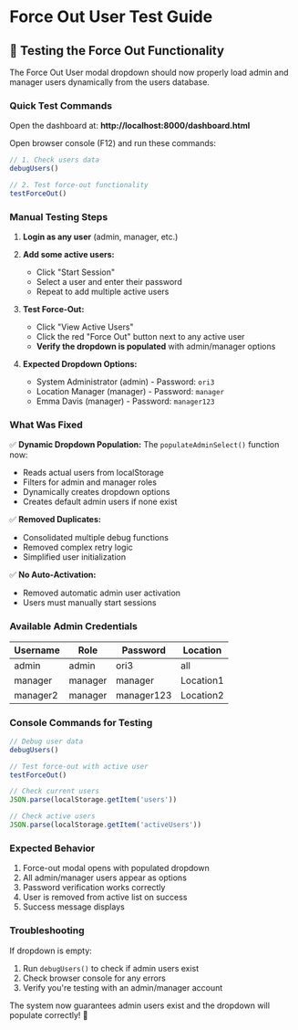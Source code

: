 # Force Out User Test Guide

## 🧪 **Testing the Force Out Functionality**

The Force Out User modal dropdown should now properly load admin and manager users dynamically from the users database.

### **Quick Test Commands**

Open the dashboard at: **http://localhost:8000/dashboard.html**

Open browser console (F12) and run these commands:

```javascript
// 1. Check users data
debugUsers()

// 2. Test force-out functionality 
testForceOut()
```

### **Manual Testing Steps**

1. **Login as any user** (admin, manager, etc.)

2. **Add some active users:**
   - Click "Start Session" 
   - Select a user and enter their password
   - Repeat to add multiple active users

3. **Test Force-Out:**
   - Click "View Active Users"
   - Click the red "Force Out" button next to any active user
   - **Verify the dropdown is populated** with admin/manager options

4. **Expected Dropdown Options:**
   - System Administrator (admin) - Password: `ori3`
   - Location Manager (manager) - Password: `manager`
   - Emma Davis (manager) - Password: `manager123`

### **What Was Fixed**

✅ **Dynamic Dropdown Population:** The `populateAdminSelect()` function now:
- Reads actual users from localStorage 
- Filters for admin and manager roles
- Dynamically creates dropdown options
- Creates default admin users if none exist

✅ **Removed Duplicates:** 
- Consolidated multiple debug functions
- Removed complex retry logic
- Simplified user initialization

✅ **No Auto-Activation:**
- Removed automatic admin user activation
- Users must manually start sessions

### **Available Admin Credentials**

| Username | Role | Password | Location |
|----------|------|----------|----------|
| admin | admin | ori3 | all |
| manager | manager | manager | Location1 |
| manager2 | manager | manager123 | Location2 |

### **Console Commands for Testing**

```javascript
// Debug user data
debugUsers()

// Test force-out with active user
testForceOut()

// Check current users
JSON.parse(localStorage.getItem('users'))

// Check active users  
JSON.parse(localStorage.getItem('activeUsers'))
```

### **Expected Behavior**

1. Force-out modal opens with populated dropdown
2. All admin/manager users appear as options
3. Password verification works correctly
4. User is removed from active list on success
5. Success message displays

### **Troubleshooting**

If dropdown is empty:
1. Run `debugUsers()` to check if admin users exist
2. Check browser console for any errors
3. Verify you're testing with an admin/manager account

The system now guarantees admin users exist and the dropdown will populate correctly! 🎉 